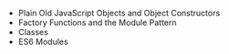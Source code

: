 - Plain Old JavaScript Objects and Object Constructors
- Factory Functions and the Module Pattern
- Classes
- ES6 Modules